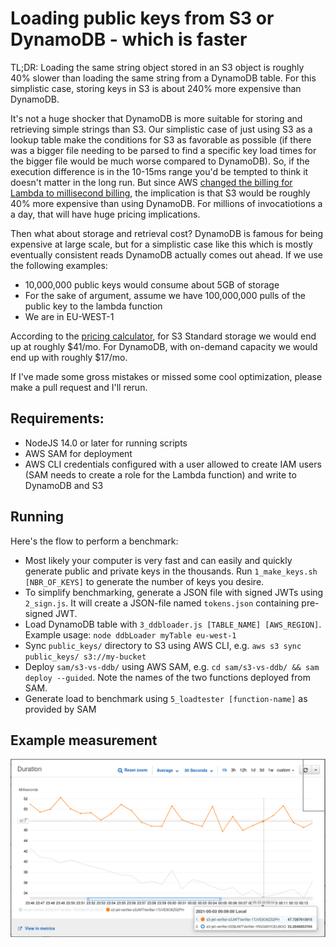 # Loading public keys from S3 or DynamoDB - which is faster

TL;DR: Loading the same string object stored in an S3 object is roughly 40% slower than loading the same string from a DynamoDB table. For this simplistic case, storing keys in S3 is about 240% more expensive than DynamoDB.

It's not a huge shocker that DynamoDB is more suitable for storing and retrieving simple strings than S3. Our simplistic case of just using S3 as a lookup table make the conditions for S3 as favorable as possible (if there was a bigger file needing to be parsed to find a specific key load times for the bigger file would be much worse compared to DynamoDB). So, if the execution difference is in the 10-15ms range you'd be tempted to think it doesn't matter in the long run. But since AWS [changed the billing for Lambda to millisecond billing](https://aws.amazon.com/blogs/aws/new-for-aws-lambda-1ms-billing-granularity-adds-cost-savings/), the implication is that S3 would be roughly 40% more expensive than using DynamoDB. For millions of invocatiotions a a day, that will have huge pricing implications.

Then what about storage and retrieval cost? DynamoDB is famous for being expensive at large scale, but for a simplistic case like this which is mostly eventually consistent reads DynamoDB actually comes out ahead. If we use the following examples:
* 10,000,000 public keys would consume about 5GB of storage
* For the sake of argument, assume we have 100,000,000 pulls of the public key to the lambda function
* We are in EU-WEST-1

According to the [pricing calculator](https://calculator.aws/), for S3 Standard storage we would end up at roughly $41/mo. For DynamoDB, with on-demand capacity we would end up with roughly $17/mo.

If I've made some gross mistakes or missed some cool optimization, please make a pull request and I'll rerun.

## Requirements:
* NodeJS 14.0 or later for running scripts
* AWS SAM for deployment
* AWS CLI credentials configured with a user allowed to create IAM users (SAM needs to create a role for the Lambda function) and write to DynamoDB and S3

## Running

Here's the flow to perform a benchmark:

* Most likely your computer is very fast and can easily and quickly generate public and private keys in the thousands. Run `1_make_keys.sh [NBR_OF_KEYS]` to generate the number of keys you desire.
* To simplify benchmarking, generate a JSON file with signed JWTs using `2_sign.js`. It will create a JSON-file named `tokens.json` containing pre-signed JWT.
* Load DynamoDB table with `3_ddbloader.js [TABLE_NAME] [AWS_REGION]`. Example usage: `node ddbLoader myTable eu-west-1`
* Sync `public_keys/` directory to S3 using AWS CLI, e.g. `aws s3 sync public_keys/ s3://my-bucket`
* Deploy `sam/s3-vs-ddb/` using AWS SAM, e.g. `cd sam/s3-vs-ddb/ && sam deploy --guided`. Note the names of the two functions deployed from SAM.
* Generate load to benchmark using `5_loadtester [function-name]` as provided by SAM

## Example measurement

![Cloudwatch graph](example_measurement.png)